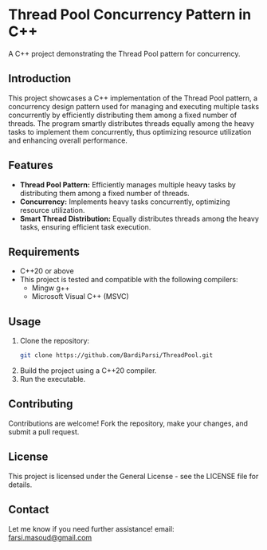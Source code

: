 # Thread Pool Concurrency Pattern in C++

A C++ project demonstrating the Thread Pool pattern for concurrency. 

## Introduction

This project showcases a C++ implementation of the Thread Pool pattern, a concurrency design pattern used for managing and executing multiple tasks concurrently by efficiently distributing them among a fixed number of threads. The program smartly distributes threads equally among the heavy tasks to implement them concurrently, thus optimizing resource utilization and enhancing overall performance.

## Features

- **Thread Pool Pattern:** Efficiently manages multiple heavy tasks by distributing them among a fixed number of threads.
- **Concurrency:** Implements heavy tasks concurrently, optimizing resource utilization.
- **Smart Thread Distribution:** Equally distributes threads among the heavy tasks, ensuring efficient task execution.

## Requirements

- C++20 or above
- This project is tested and compatible with the following compilers:
    - Mingw g++
    - Microsoft Visual C++ (MSVC)

## Usage

1. Clone the repository:
   ```bash
   git clone https://github.com/BardiParsi/ThreadPool.git
2. Build the project using a C++20 compiler.
3. Run the executable.

## Contributing
Contributions are welcome! Fork the repository, make your changes, and submit a pull request.

## License
This project is licensed under the General License - see the LICENSE file for details.

## Contact
Let me know if you need further assistance!
email: farsi.masoud@gmail.com 
